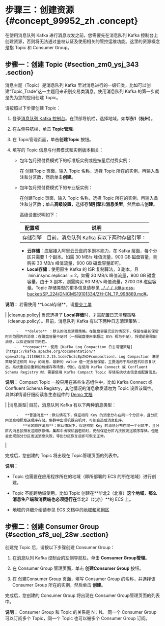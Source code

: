 # 步骤三：创建资源 {#concept_99952_zh .concept}

在使用消息队列 Kafka 进行消息收发之前，您需要先在消息队列 Kafka 控制台上创建资源，否则将无法通过鉴权认证及使用相关的管控运维功能。这里的资源概念是指 Topic 和 Consumer Group。

## 步骤一：创建 Topic {#section_zm0_ysj_343 .section}

消息主题（Topic）是消息队列 Kafka 里对消息进行的一级归类，比如可以创建“Topic\_Trade”这一主题用来识别交易类消息。使用消息队列 Kafka 的第一步就是先为您的应用创建 Topic。

请按照以下步骤创建 Topic：

1.  登录[消息队列 Kafka 控制台](http://kafka.console.aliyun.com/)。在顶部导航栏，选择地域，如**华东1（杭州）**。

2.  在左侧导航栏，单击 **Topic管理**。

3.  在 Topic管理页面，单击**创建Topic** 按钮。

4.  填写的 Topic 信息与付费模式和实例版本相关：

    -   包年包月预付费模式下的标准版实例或是按量后付费实例：

        在 创建Topic 页面，输入 Topic 名称，选择 Topic 所在的实例，再输入备注和分区数，然后单击**创建**。

    -   包年包月预付费模式下的专业版实例：

        在创建Topic 页面，输入 Topic 名称，选择 Topic 所在的实例，再输入备注和分区数；单击**高级设置**，选择**存储引擎**和**消息类型**，然后单击**创建**。

        高级设置说明如下：

        |配置项|说明|
        |---|--|
        |存储引擎| 目前，消息队列 Kafka 有以下两种存储引擎：

         -   **云存储**：底层接入阿里云云盘的多副本能力，在 Kafka 层面，每个分区只需要 1 个副本。如需 30 MB/s 峰值流量，900 GB 磁盘容量，则购买 30 MB/s 峰值流量，900 GB 磁盘容量即可。
        -   **Local存储**：使用原生 Kafka 的 ISR 复制算法，3 副本，且 \`min.insync.replicas\` = 2。如需 30 MB/s 峰值流量，900 GB 磁盘容量，由于 3 副本，则需购买 90 MB/s 峰值流量，2700 GB 磁盘容量。Topic 存储类型的更多信息请参见 [../../../../dita-oss-bucket/SP\_224/DNICMS19101334/ZH-CN\_TP\_998869.md\#](../../../../cn.zh-CN/.md#)。

**说明：** 若需使用 \*\*Local存储\*\*，请[提交工单](https://selfservice.console.aliyun.com/ticket/createIndex?spm=a2c4g.11186623.2.14.1cde7bc3c8pZkD)

 |
        |cleanup.policy| 当您选择了 **Local存储**时，才需配置日志清理策略（cleanup.policy）。目前，消息队列 Kafka 有以下两种日志清理策略：

         -   **delete** ：默认的消息清理策略。在磁盘容量充足的情况下，保留在最长保留时间范围内的消息；在磁盘容量不足时（一般磁盘使用率超过 85% 视为不足），将提前删除旧消息，以保证服务可用性。
        -   **compact**：使用 [Kafka Log Compaction 日志清理策略](https://kafka.apache.org/documentation/?spm=a2c4g.11186623.2.15.1cde7bc3c8pZkD#compaction)。Log Compaction 清理策略保证相同 Key 的消息，最新的 value 值一定会被保留。主要适用于系统宕机后恢复状态，系统重启后重新加载缓存等场景。例如，在使用 Kafka Connect 或 Confluent Schema Registry 时，需要使用 Kafka Compact Topic 存储系统状态信息或配置信息。

**说明：** Compact Topic 一般只用在某些生态组件中，比如 Kafka Connect 或 Confluent Schema Registry，其他情况的消息收发请勿为 Topic 设置该属性。具体详情请仔细阅读各生态组件的 [Demo 文档](https://github.com/AliwareMQ/aliware-kafka-demos?spm=a2c4g.11186623.2.16.1cde7bc3c8pZkD)

 |
        |消息类型| 目前，消息队列 Kafka 有以下两种消息类型：

         -   **普通消息**：默认情况下，保证相同 Key 的消息分布在同一个分区中，且分区内消息按照发送顺序存储。集群中出现机器宕机时，可能会造成消息乱序。
        -   **分区顺序消息**：默认情况下，保证相同 Key 的消息分布在同一个分区中，且分区内消息按照发送顺序存储。集群中出现机器宕机时，仍然保证分区内按照发送顺序存储。但是会出现部分分区发送消息失败，等到分区恢复后即可恢复正常。
 |


完成后，您创建的 Topic 将出现在 Topic管理页面的列表中。

**说明：** 

-   Topic 也需要在应用程序所在的地域（即所部署的 ECS 的所在地域）进行创建。

-   Topic 不能跨地域使用。比如 Topic 创建在**华北2（北京）**这个地域，那么消息生产端和消费端也必须运行在**华北2（北京）**的 ECS 上。

-   地域的详细介绍请参见 ECS 文档中的[地域和可用区](https://help.aliyun.com/document_detail/40654.html?spm=a2c4g.11186623.2.17.1cde7bc3c8pZkD)


## 步骤二：创建 Consumer Group {#section_sf8_uej_28w .section}

创建完 Topic 后，请按以下步骤创建 Consumer Group：

1.  在消息队列 Kafka 控制台的左侧导航栏，单击 **Consumer Group管理**。

2.  在 Consumer Group 管理页面，单击 **创建Consumer Group** 按钮。

3.  在 创建Consumer Group 页面，填写 Consumer Group 的名称，并选择该 Consumer Group 所在的实例，然后单击 **创建**。


完成后，您创建的 Consumer Group 将出现在 Consumer Group管理页面的列表中。

**说明：** Consumer Group 和 Topic 的关系是 N：N。 同一个 Consumer Group 可以订阅多个 Topic，同一个 Topic 也可以被多个 Consumer Group 订阅。

